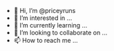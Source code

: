 - 👋 Hi, I’m @priceyruns
- 👀 I’m interested in ...
- 🌱 I’m currently learning ...
- 💞️ I’m looking to collaborate on ...
- 📫 How to reach me ...

<!---
priceyruns/priceyruns is a ✨ special ✨ repository because its `README.md` (this file) appears on your GitHub profile.
You can click the Preview link to take a look at your changes.
--->
